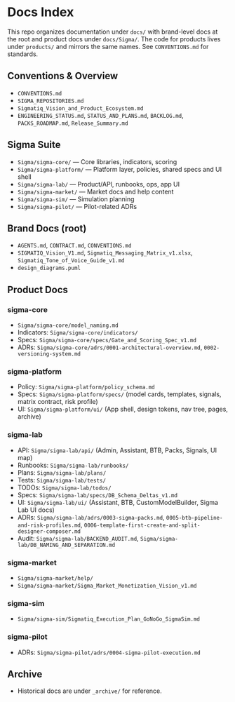 # Docs Index

This repo organizes documentation under `docs/` with brand-level docs at the root and product docs under `docs/Sigma/`. The code for products lives under `products/` and mirrors the same names. See `CONVENTIONS.md` for standards.

## Conventions & Overview
- `CONVENTIONS.md`
- `SIGMA_REPOSITORIES.md`
- `Sigmatiq_Vision_and_Product_Ecosystem.md`
- `ENGINEERING_STATUS.md`, `STATUS_AND_PLANS.md`, `BACKLOG.md`, `PACKS_ROADMAP.md`, `Release_Summary.md`

## Sigma Suite
- `Sigma/sigma-core/` — Core libraries, indicators, scoring
- `Sigma/sigma-platform/` — Platform layer, policies, shared specs and UI shell
- `Sigma/sigma-lab/` — Product/API, runbooks, ops, app UI
- `Sigma/sigma-market/` — Market docs and help content
- `Sigma/sigma-sim/` — Simulation planning
- `Sigma/sigma-pilot/` — Pilot-related ADRs

## Brand Docs (root)
- `AGENTS.md`, `CONTRACT.md`, `CONVENTIONS.md`
- `SIGMATIQ_Vision_V1.md`, `Sigmatiq_Messaging_Matrix_v1.xlsx`, `Sigmatiq_Tone_of_Voice_Guide_v1.md`
- `design_diagrams.puml`

## Product Docs

### sigma-core
- `Sigma/sigma-core/model_naming.md`
- Indicators: `Sigma/sigma-core/indicators/`
- Specs: `Sigma/sigma-core/specs/Gate_and_Scoring_Spec_v1.md`
- ADRs: `Sigma/sigma-core/adrs/0001-architectural-overview.md`, `0002-versioning-system.md`

### sigma-platform
- Policy: `Sigma/sigma-platform/policy_schema.md`
- Specs: `Sigma/sigma-platform/specs/` (model cards, templates, signals, matrix contract, risk profile)
- UI: `Sigma/sigma-platform/ui/` (App shell, design tokens, nav tree, pages, archive)

### sigma-lab
- API: `Sigma/sigma-lab/api/` (Admin, Assistant, BTB, Packs, Signals, UI map)
- Runbooks: `Sigma/sigma-lab/runbooks/`
- Plans: `Sigma/sigma-lab/plans/`
- Tests: `Sigma/sigma-lab/tests/`
- TODOs: `Sigma/sigma-lab/todos/`
- Specs: `Sigma/sigma-lab/specs/DB_Schema_Deltas_v1.md`
- UI: `Sigma/sigma-lab/ui/` (Assistant, BTB, CustomModelBuilder, Sigma Lab UI docs)
- ADRs: `Sigma/sigma-lab/adrs/0003-sigma-packs.md`, `0005-btb-pipeline-and-risk-profiles.md`, `0006-template-first-create-and-split-designer-composer.md`
- Audit: `Sigma/sigma-lab/BACKEND_AUDIT.md`, `Sigma/sigma-lab/DB_NAMING_AND_SEPARATION.md`

### sigma-market
- `Sigma/sigma-market/help/`
- `Sigma/sigma-market/Sigma_Market_Monetization_Vision_v1.md`

### sigma-sim
- `Sigma/sigma-sim/Sigmatiq_Execution_Plan_GoNoGo_SigmaSim.md`

### sigma-pilot
- ADRs: `Sigma/sigma-pilot/adrs/0004-sigma-pilot-execution.md`

## Archive
- Historical docs are under `_archive/` for reference.
